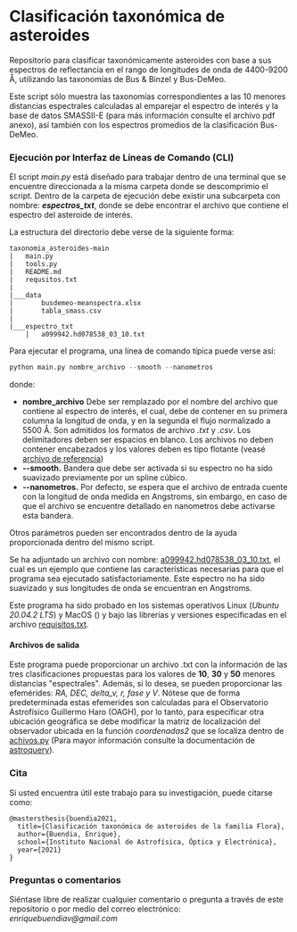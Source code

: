 # Clasificación taxonómica de asteroides
Repositorio para clasificar taxonómicamente asteroides con base a sus espectros de reflectancia en el rango de longitudes de onda de 4400-9200 Å, utilizando las taxonomías de Bus &amp; Binzel y Bus-DeMeo. 

Este script sólo muestra las taxonomías correspondientes a las 10 menores distancias espectrales calculadas al emparejar el espectro de interés y la base de datos SMASSII-E (para más información consulte el archivo pdf anexo), así también con los espectros promedios de la clasificación Bus-DeMeo.    

### **Ejecución por Interfaz de Líneas de Comando (CLI)**

El script _main.py_ está diseñado para trabajar dentro de una terminal que se encuentre direccionada a la misma carpeta donde se descomprimio el script. Dentro de la carpeta de ejecución debe existir una subcarpeta con nombre: **_espectros_txt_**, donde se debe encontrar el archivo que contiene el espectro del asteroide de interés. 

La estructura del directorio debe verse de la siguiente forma:
```
taxonomia_asteroides-main
|   main.py
|   tools.py
|   README.md
|   requsitos.txt
|
|___data
|       busdemeo-meanspectra.xlsx
|       tabla_smass.csv
|
|___espectro_txt
    |   a099942.hd078538_03_10.txt
```

Para ejecutar el programa, una línea de comando típica puede verse así:

```python
python main.py nombre_archivo --smooth --nanometros
```

donde:
+ **nombre_archivo** Debe ser remplazado por el nombre del archivo que contiene al espectro de interés, el cual, debe de contener en su primera columna la longitud de onda, y en la segunda el flujo normalizado a 5500 Å. Son admitidos los formatos de archivo _.txt_ y _.csv_. Los delimitadores deben ser espacios en blanco. Los archivos no deben contener encabezados y los valores deben es tipo flotante (veasé [archivo de referencia](https://github.com/enriquebuendia/taxonomia_asteroides/blob/main/espectro_txt/a099942.hd078538_03_10.txt))  
+ **--smooth.** Bandera que debe ser activada si su espectro no ha sido suavizado previamente por un spline cúbico.
+ **--nanometros.** Por defecto, se espera que el archivo de entrada cuente con la longitud de onda medida en Angstroms, sin embargo, en caso de que el archivo se encuentre detallado en nanometros debe activarse esta bandera.

Otros parámetros pueden ser encontrados dentro de la ayuda proporcionada dentro del mismo script.

Se ha adjuntado un archivo con nombre: [a099942.hd078538_03_10.txt](https://github.com/enriquebuendia/taxonomia_asteroides/blob/main/espectro_txt/a099942.hd078538_03_10.txt), el cual es un ejemplo que contiene las características necesarias para que el programa sea ejecutado satisfactoriamente. Este espectro no ha sido suavizado y sus longitudes de onda se encuentran  en Angstroms.  

Este programa ha sido probado en los sistemas operativos Linux (_Ubuntu 20.04.2 LTS_) y MacOS () y bajo las librerias y versiones especificadas en el archivo [requisitos.txt](https://github.com/enriquebuendia/taxonomia_asteroides/blob/main/requisitos.txt).

#### **Archivos de salida**

Este programa puede proporcionar un archivo .txt con la información de las tres clasificaciones propuestas para los valores de **10**, **30** y **50** menores distancias "espectrales". Además, si lo desea, se pueden proporcionar las efemérides: _RA, DEC, delta_v, r, fase y V_. Nótese que de forma predeterminada estas efemerides son calculadas para el Observatorio Astrofísico Guillermo Haro (OAGH), por lo tanto, para especificar otra ubicación geográfica se debe modificar la matriz de localización del observador ubicada en la función _coordenadas2_ que se localiza dentro de [achivos.py](https://github.com/enriquebuendia/taxonomia_asteroides/blob/main/archivos.py) (Para mayor información  consulte la documentación de [astroquery](https://astroquery.readthedocs.io/en/latest/mpc/mpc.html)).
      

### **Cita**

Si usted encuentra útil este trabajo para su investigación, puede citarse como:
```
@mastersthesis{buendia2021,
  title={Clasificación taxonómica de asteroides de la familia Flora},
  author={Buendia, Enrique},
  school={Instituto Nacional de Astrofísica, Óptica y Electrónica},
  year={2021}
}
```
### Preguntas o comentarios ###

Siéntase libre de realizar cualquier comentario o pregunta a través de este repositorio o por medio del correo electrónico: _enriquebuendiav@gmail.com_  
